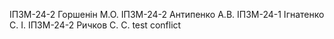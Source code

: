 ІПЗМ-24-2 Горшенін М.О. 
ІПЗМ-24-2 Антипенко А.В.
ІПЗМ-24-1 Ігнатенко С. І.
ІПЗМ-24-2 Ричков С. С. test conflict

